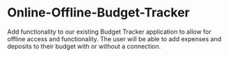 # Online-Offline-Budget-Tracker
Add functionality to our existing Budget Tracker application to allow for offline access and functionality. The user will be able to add expenses and deposits to their budget with or without a connection.
